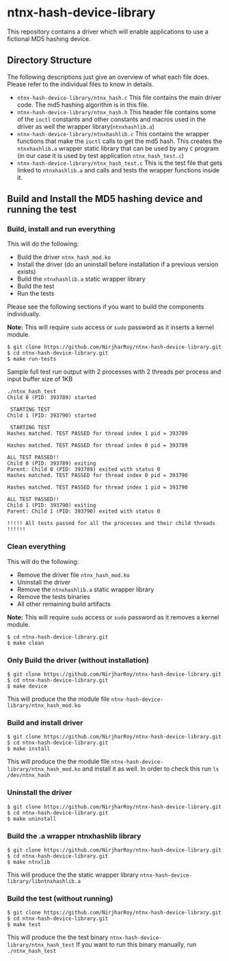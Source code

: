 # ntnx-hash-device-library
This repository contains a driver which will enable applications to use a fictional MD5 hashing device.

Directory Structure
-----------------------------------------
The following descriptions just give an overview of what each file does. Please refer to the individual files to know in details.
- ```ntnx-hash-device-library/ntnx_hash.c``` This file contains the main driver code. The md5 hashing algorithm is in this file.
- ```ntnx-hash-device-library/ntnx_hash.h``` This header file contains some of the ```ioctl``` constants and other constants and macros used in the driver as well the wrapper library(```ntnxhashlib.a```)
- ```ntnx-hash-device-library/ntnxhashlib.c``` This contains the wrapper functions that make the ```ioctl``` calls to get the md5 hash. This creates the ```ntnxhashlib.a``` wrapper static library that can be used by any ```C``` program (in our case it is used by test application ```ntnx_hash_test.c```)
- ```ntnx-hash-device-library/ntnx_hash_test.c``` This is the test file that gets linked to ```ntnxhashlib.a``` and calls and tests the wrapper functions inside it.

Build and Install the MD5 hashing device and running the test
-----------------------------------------
### Build, install and run everything
This will do the following:
- Build the driver ```ntnx_hash_mod.ko```
- Install the driver (do an uninstall before installation if a previous version exists)
- Build the ```ntnxhashlib.a``` static wrapper library
- Build the test
- Run the tests

Please see the following sections if you want to build the components individually.

**Note:** This will require ```sudo``` access or ```sudo``` password as it inserts a kernel module.

```
$ git clone https://github.com/NirjharRoy/ntnx-hash-device-library.git
$ cd ntnx-hash-device-library.git
$ make run-tests
```

Sample full test run output with 2 processes with 2 threads per process and input buffer size of 1KB

```
./ntnx_hash_test
Child 0 (PID: 393789) started

 STARTING TEST
Child 1 (PID: 393790) started

 STARTING TEST
Hashes matched. TEST PASSED for thread index 1 pid = 393789

Hashes matched. TEST PASSED for thread index 0 pid = 393789

ALL TEST PASSED!!
Child 0 (PID: 393789) exiting
Parent: Child 0 (PID: 393789) exited with status 0
Hashes matched. TEST PASSED for thread index 0 pid = 393790

Hashes matched. TEST PASSED for thread index 1 pid = 393790

ALL TEST PASSED!!
Child 1 (PID: 393790) exiting
Parent: Child 1 (PID: 393790) exited with status 0

!!!!! All tests passed for all the processes and their child threads !!!!!!
```

### Clean everything
This will do the following:
- Remove the driver file ```ntnx_hash_mod.ko```
- Uninstall the driver
- Remove the ```ntnxhashlib.a``` static wrapper library
- Remove the tests binaries
- All other remaining build artifacts

**Note:** This will require ```sudo``` access or ```sudo``` password as it removes a kernel module.
```
$ cd ntnx-hash-device-library.git
$ make clean
```


### Only Build the driver (without installation)
```
$ git clone https://github.com/NirjharRoy/ntnx-hash-device-library.git
$ cd ntnx-hash-device-library.git
$ make device
```
This will produce the the module file ```ntnx-hash-device-library/ntnx_hash_mod.ko```

### Build and install driver
```
$ git clone https://github.com/NirjharRoy/ntnx-hash-device-library.git
$ cd ntnx-hash-device-library.git
$ make install
```
This will produce the the module file ```ntnx-hash-device-library/ntnx_hash_mod.ko``` and install it as well. In order to check this run ```ls /dev/ntnx_hash```

### Uninstall the driver
```
$ git clone https://github.com/NirjharRoy/ntnx-hash-device-library.git
$ cd ntnx-hash-device-library.git
$ make uninstall
```

### Build the .a wrapper ntnxhashlib library
```
$ git clone https://github.com/NirjharRoy/ntnx-hash-device-library.git
$ cd ntnx-hash-device-library.git
$ make ntnxlib
```

This will produce the the static wrapper library ```ntnx-hash-device-library/libntnxhashlib.a```

### Build the test (without running)
```
$ git clone https://github.com/NirjharRoy/ntnx-hash-device-library.git
$ cd ntnx-hash-device-library.git
$ make test
```
This will produce the the test binary ```ntnx-hash-device-library/ntnx_hash_test```
If you want to run this binary manually, run ```./ntnx_hash_test```
